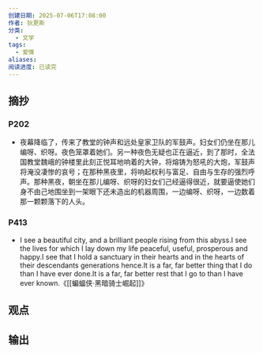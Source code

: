 ```yaml
---
创建日期: 2025-07-06T17:08:00
作者: 狄更斯
分类:
  - 文学
tags:
  - 爱情
aliases: 
阅读进度: 已读完
---
```

## 摘抄

### P202
- 夜幕降临了，传来了教堂的钟声和远处皇家卫队的军鼓声。妇女们仍坐在那儿编呀、织呀。夜色笼罩着她们。另一种夜色无疑也正在逼近，到了那时，全法国教堂魏峨的钟楼里此刻正悦耳地响着的大钟，将熔铸为怒吼的大炮，军鼓声将淹没凄惨的哀号；在那种黑夜里，将响起权利与富足、自由与生存的强烈呼声。那种黑夜，朝坐在那儿编呀、织呀的妇女们己经逼得很近，就要逼使她们身不由己地围坐到一架眼下还未造出的机器周围，一边编呀、织呀，一边数着那一颗颗落下的人头。

### P413

- I see a beautiful city, and a brilliant people rising from this abyss.I see the lives for which I lay down my life peaceful, useful, prosperous and happy.I see that I hold a sanctuary in their hearts and in the hearts of their descendants generations hence.It is a far, far better thing that I do than I have ever done.It is a far, far better rest that I go to than I have ever known.《[[蝙蝠侠·黑暗骑士崛起]]》

## 观点

## 输出


